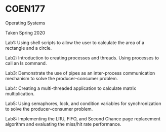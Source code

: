 # COEN177

Operating Systems

Taken Spring 2020

Lab1: Using shell scripts to allow the user to calculate the area of a rectangle and a circle.

Lab2: Introduction to creating processes and threads. Using processes to call an ls command. 

Lab3: Demonstrate the use of pipes as an inter-process communication mechanism to solve the producer–consumer problem.

Lab4: Creating a multi-threaded application to calculate matrix multiplication.

Lab5: Using semaphores, lock, and condition variables for synchronization to solve the producer–consumer problem.

Lab8: Implementing the LRU, FIFO, and Second Chance page replacement algorithm and evaluating the miss/hit rate performance.
